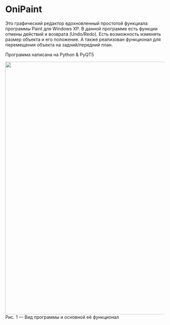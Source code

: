 # OniPaint
Это графический редактор вдохновленный простотой функциала программы Paint для Windows XP. В данной программе есть функции отмены действий и возврата (Undo/Redo). Есть возможность изменять размер объекта и его положение. А также реализован функционал для перемещения объекта на задний/передний план. 

Программа написана на Python & PyQT5

<img src="https://user-images.githubusercontent.com/97404891/207442488-e14df5e6-f278-43cf-b464-caa63a6be160.png" width="800"/>
Рис. 1 — Вид программы и основной её функционал

